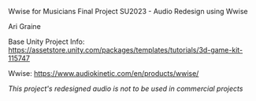 Wwise for Musicians Final Project SU2023 - Audio Redesign using Wwise

Ari Graine

Base Unity Project Info:
https://assetstore.unity.com/packages/templates/tutorials/3d-game-kit-115747

Wwise:
https://www.audiokinetic.com/en/products/wwise/

*This project's redesigned audio is not to be used in commercial projects*
